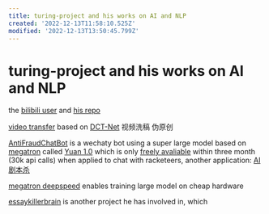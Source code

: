 ```yaml
---
title: turing-project and his works on AI and NLP
created: '2022-12-13T11:58:10.525Z'
modified: '2022-12-13T13:50:45.799Z'
---
```


# turing-project and his works on AI and NLP

the [bilibili user](https://space.bilibili.com/371846699) and [his repo](https://github.com/youngfish42?tab=repositories)

[video transfer](https://github.com/Turing-Project/AI-Video-Transfer) based on [DCT-Net](https://github.com/menyifang/DCT-Net) 视频洗稿 伪原创

[AntiFraudChatBot](https://github.com/Turing-Project/AntiFraudChatBot) is a wechaty bot using a super large model based on [megatron](https://github.com/NVIDIA/Megatron-LM) called [Yuan 1.0](https://github.com/Shawn-Inspur/Yuan-1.0) which is only [freely avaliable](https://air.inspur.com/home) within three month (30k api calls) when applied to chat with racketeers, another application: [AI剧本杀](https://github.com/bigbrother666sh/shezhangbujianle)

[megatron deepspeed](https://github.com/bigscience-workshop/Megatron-DeepSpeed) enables training large model on cheap hardware

[essaykillerbrain](https://github.com/EssayKillerBrain) is another project he has involved in, which 
